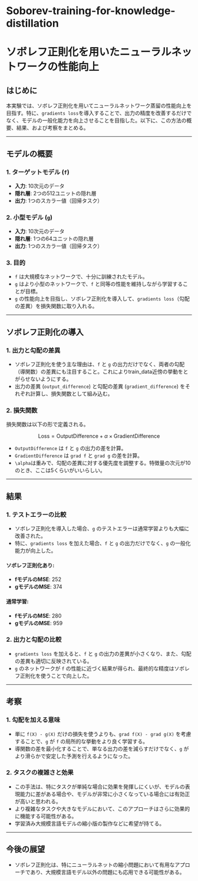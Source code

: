 # Soborev-training-for-knowledge-distillation
# ソボレフ正則化を用いたニューラルネットワークの性能向上

## はじめに

本実験では、ソボレフ正則化を用いてニューラルネットワーク蒸留の性能向上を目指す。特に、`gradients loss`を導入することで、出力の精度を改善するだけでなく、モデルの一般化能力を向上させることを目指した。以下に、この方法の概要、結果、および考察をまとめる。


---

## モデルの概要

### 1. **ターゲットモデル** (`f`)
- **入力**: 10次元のデータ
- **隠れ層**: 2つの512ユニットの隠れ層
- **出力**: 1つのスカラー値（回帰タスク）

### 2. **小型モデル** (`g`)
- **入力**: 10次元のデータ
- **隠れ層**: 1つの64ユニットの隠れ層
- **出力**: 1つのスカラー値（回帰タスク）

### 3. **目的**
- `f` は大規模なネットワークで、十分に訓練されたモデル。
- `g` はより小型のネットワークで、`f` と同等の性能を維持しながら学習することが目標。
- `g` の性能向上を目指し、ソボレフ正則化を導入して、`gradients loss`（勾配の差異）を損失関数に取り入れる。

---

## ソボレフ正則化の導入

### 1. **出力と勾配の差異**
- ソボレフ正則化を使う主な理由は、`f` と `g` の出力だけでなく、両者の勾配（導関数）の差異にも注目すること。これによりtrain_data近傍の挙動をとがらせないようにする。
- 出力の差異 (`output_difference`) と勾配の差異 (`gradient_difference`) をそれぞれ計算し、損失関数として組み込む。

### 2. **損失関数**
損失関数は以下の形で定義される。

$$
\text{Loss} = \text{OutputDifference} + \alpha \times \text{GradientDifference}
$$

- `OutputDifference` は `f` と `g` の出力の差を計算。
- `GradientDifference` は `grad f` と `grad g` の差を計算。
- `\alpha`は重みで、勾配の差異に対する優先度を調整する。特徴量の次元が10のとき、ここは5くらいがいいらしい。

---

## 結果

### 1. **テストエラーの比較**
- ソボレフ正則化を導入した場合、`g` のテストエラーは通常学習よりも大幅に改善された。
- 特に、`gradients loss` を加えた場合、`f` と `g` の出力だけでなく、`g` の一般化能力が向上した。

#### ソボレフ正則化あり:
- **fモデルのMSE**: 252
- **gモデルのMSE**: 374

#### 通常学習:
- **fモデルのMSE**: 280
- **gモデルのMSE**: 959

### 2. **出力と勾配の比較**
- `gradients loss` を加えると、`f` と `g` の出力の差異が小さくなり、また、勾配の差異も適切に反映されている。
- `g` のネットワークが `f` の性能に近づく結果が得られ、最終的な精度はソボレフ正則化を使うことで向上した。
  
---

## 考察

### 1. **勾配を加える意味**
- 単に `f(X) - g(X)` だけの損失を使うよりも、`grad f(X) - grad g(X)` を考慮することで、`g` が `f` の局所的な挙動をより良く学習する。
- 導関数の差を最小化することで、単なる出力の差を減らすだけでなく、`g` がより滑らかで安定した予測を行えるようになった。

### 2. **タスクの複雑さと効果**
- この手法は、特にタスクが単純な場合に効果を発揮しにくいが、モデルの表現能力に差がある場合や、モデルが非常に小さくなっている場合には有効正が高いと思われる。
- より複雑なタスクや大きなモデルにおいて、このアプローチはさらに効果的に機能する可能性がある。
- 学習済み大規模言語モデルの縮小版の製作などに希望が持てる。

---

## 今後の展望

- ソボレフ正則化は、特にニューラルネットの縮小問題において有用なアプローチであり、大規模言語モデル以外の問題にも応用できる可能性がある。

